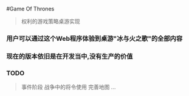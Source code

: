 #Game Of Thrones
> 权利的游戏策略桌游实现

### 用户可以通过这个Web程序体验到桌游"冰与火之歌"的全部内容

### 现在的版本依旧是在开发当中,没有生产的价值

### TODO
> 事件阶段
> 战争中的将令使用
> 完善地图
> ...
